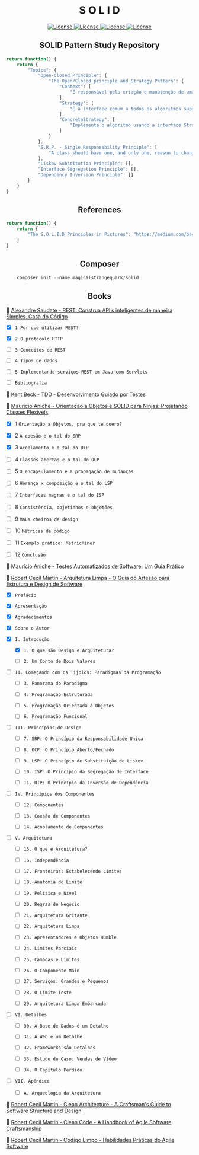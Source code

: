 <h1 align="center">S O L I D</h1>

<p align="center">
    <a href="https://opensource.org/licenses/MIT">
        <img alt="License" src="https://img.shields.io/badge/License-MIT-yellow.svg">
    </a>
    <a href="#">
        <img alt="License" src="https://img.shields.io/github/languages/count/MagicalStrangeQuark/SOLID">
    </a>
    <a href="#">
        <img alt="License" src="https://img.shields.io/github/last-commit/MagicalStrangeQuark/SOLID">
    </a>
    <a href="#">
        <img alt="License" src="https://img.shields.io/github/followers/MagicalStrangeQuark?style=social">
    </a>
</p>

<h2 align="center">SOLID Pattern Study Repository</h2>

```typescript
return function() {
    return {
        "Topics": {
            "Open-Closed Principle": {
                "The Open/Closed principle and Strategy Pattern": {
                    "Context": [
                        "É responsável pela criação e manutenção de uma referência a uma classe Strategy específica."
                    ],
                    "Strategy": [
                        "É a interface comum a todos os algoritmos suportados. Através dessa interface, o content pode chamar o algoritmo criado pela ConcreteStrategy."
                    ],
                    "ConcreteStrategy": [
                        "Implementa o algoritmo usando a interface Strategy."
                    ]
                }
            },
            "S.R.P. - Single Responsability Principle": [
                "A class should have one, and only one, reason to change"
            ],
            "Liskov Substitution Principle": [],
            "Interface Segregation Principle": [],
            "Dependency Inversion Principle": []
        }
    }
}
```

<h2 align="center">References</h2>

```typescript
return function() {
    return {
        "The S.O.L.I.D Principles in Pictures": "https://medium.com/backticks-tildes/the-s-o-l-i-d-principles-in-pictures-b34ce2f1e898"
    }
}
```

<h2 align="center">Composer</h2>

```php
    composer init --name magicalstrangequark/solid
```

<h2 align="center">Books</h2>

🔗 <a href="https://github.com/MagicalStrangeQuark/SOLID/blob/master/Books/Alexandre%20Saudate%20-%20REST:%20Construa%20API%E2%80%99s%20inteligentes%20de%20maneira%20Simples%2C%20Casa%20do%20C%C3%B3digo.pdf">Alexandre Saudate - REST: Construa API’s inteligentes de maneira Simples, Casa do Código</a>

* [x] `1 Por que utilizar REST?`

* [x] `2 O protocolo HTTP`

* [ ] `3 Conceitos de REST`

* [ ] `4 Tipos de dados`

* [ ] `5 Implementando serviços REST em Java com Servlets`

* [ ] `Bibliografia`

🔗 <a href="https://github.com/MagicalStrangeQuark/SOLID/blob/master/Books/Kent%20Beck%20-%20TDD%20-%20Desenvolvimento%20Guiado%20por%20Testes.pdf">Kent Beck - TDD - Desenvolvimento Guiado por Testes</a>

🔗 <a href="https://github.com/MagicalStrangeQuark/SOLID/blob/master/Books/Maur%C3%ADcio%20Aniche%20-%20Orienta%C3%A7%C3%A3o%20a%20Objetos%20e%20SOLID%20para%20Ninjas:%20Projetando%20Classes%20Flex%C3%ADveis.pdf">Maurício Aniche - Orientação a Objetos e SOLID para Ninjas: Projetando Classes Flexíveis</a>

* [x] 1 `Orientação a Objetos, pra que te quero?`

* [x] 2 `A coesão e o tal do SRP`

* [x] 3 `Acoplamento e o tal do DIP`

* [ ] 4 `Classes abertas e o tal do OCP`

* [ ] 5 `O encapsulamento e a propagação de mudanças`

* [ ] 6 `Herança x composição e o tal do LSP`

* [ ] 7 `Interfaces magras e o tal do ISP`

* [ ] 8 `Consistência, objetinhos e objetões`

* [ ] 9 `Maus cheiros de design`

* [ ] 10 `Métricas de código`

* [ ] 11 `Exemplo prático: MetricMiner`

* [ ] 12 `Conclusão`

🔗 <a href="https://github.com/MagicalStrangeQuark/SOLID/blob/master/Books/Maur%C3%ADcio%20Aniche%20-%20Testes%20Automatizados%20de%20Software:%20Um%20Guia%20Pr%C3%A1tico%2C%20Casa%20do%20C%C3%B3digo.pdf">Maurício Aniche - Testes Automatizados de Software: Um Guia Prático</a>

🔗 <a href="https://github.com/MagicalStrangeQuark/SOLID/blob/master/Books/Robert%20Cecil%20Martin%20-%20Arquitetura%20Limpa%20-%20O%20Guia%20do%20Artes%C3%A3o%20para%20Estrutura%20e%20Design%20de%20Software.pdf">Robert Cecil Martin - Arquitetura Limpa - O Guia do Artesão para Estrutura e Design de Software</a>

* [x] `Prefácio`

* [x] `Apresentação`

* [x] `Agradecimentos`

* [x] `Sobre o Autor`

* [x] `I. Introdução`

    * [x] `1. O que são Design e Arquitetura?`

    * [ ] `2. Um Conto de Dois Valores`

* [ ] `II. Começando com os Tijolos: Paradigmas da Programação`

    * [ ] `3. Panorama do Paradigma`

    * [ ] `4. Programação Estruturada`

    * [ ] `5. Programação Orientada a Objetos`

    * [ ] `6. Programação Funcional`

* [ ] `III. Princípios de Design`

    * [ ] `7. SRP: O Princípio da Responsabilidade Única`

    * [ ] `8. OCP: O Princípio Aberto/Fechado`

    * [ ] `9. LSP: O Princípio de Substituição de Liskov`

    * [ ] `10. ISP: O Princípio da Segregação de Interface`

    * [ ] `11. DIP: O Princípio da Inversão de Dependência`

* [ ] `IV. Princípios dos Componentes`

    * [ ] `12. Componentes`

    * [ ] `13. Coesão de Componentes`

    * [ ] `14. Acoplamento de Componentes`

* [ ] `V. Arquitetura`

    * [ ] `15. O que é Arquitetura?`

    * [ ] `16. Independência`

    * [ ] `17. Fronteiras: Estabelecendo Limites`

    * [ ] `18. Anatomia do Limite`

    * [ ] `19. Política e Nível`

    * [ ] `20. Regras de Negócio`

    * [ ] `21. Arquitetura Gritante`

    * [ ] `22. Arquitetura Limpa`

    * [ ] `23. Apresentadores e Objetos Humble`

    * [ ] `24. Limites Parciais`

    * [ ] `25. Camadas e Limites`

    * [ ] `26. O Componente Main`

    * [ ] `27. Serviços: Grandes e Pequenos`

    * [ ] `28. O Limite Teste`

    * [ ] `29. Arquitetura Limpa Embarcada`

* [ ] `VI. Detalhes`

    * [ ] `30. A Base de Dados é um Detalhe`

    * [ ] `31. A Web é um Detalhe`

    * [ ] `32. Frameworks são Detalhes`

    * [ ] `33. Estudo de Caso: Vendas de Vídeo`

    * [ ] `34. O Capítulo Perdido`

* [ ] `VII. Apêndice`

    * [ ] `A. Arqueologia da Arquitetura`

🔗 <a href="https://github.com/MagicalStrangeQuark/SOLID/blob/master/Books/Robert%20Cecil%20Martin%20-%20Clean%20Architecture%20-%20A%20Craftsman's%20Guide%20to%20Software%20Structure%20and%20Design.pdf">Robert Cecil Martin - Clean Architecture - A Craftsman's Guide to Software Structure and Design</a>

🔗 <a href="https://github.com/MagicalStrangeQuark/SOLID/blob/master/Books/Robert%20Cecil%20Martin%20-%20Clean%20Code%20-%20A%20Handbook%20of%20Agile%20Software%20Craftsmanship.pdf">Robert Cecil Martin - Clean Code - A Handbook of Agile Software Craftsmanship</a>

🔗 <a href="https://github.com/MagicalStrangeQuark/SOLID/blob/master/Books/Robert%20Cecil%20Martin%20-%20C%C3%B3digo%20Limpo%20-%20Habilidades%20Pr%C3%A1ticas%20do%20Agile%20Software.pdf">Robert Cecil Martin - Código Limpo - Habilidades Práticas do Agile Software</a>